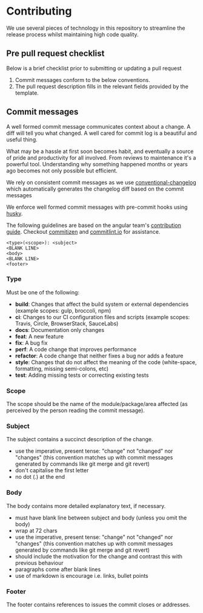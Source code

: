 # Contributing

We use several pieces of technology in this repository to streamline the release process whilst maintaining high code
quality.

## Pre pull request checklist

Below is a brief checklist prior to submitting or updating a pull request

1. Commit messages conform to the below conventions.
2. The pull request description fills in the relevant fields provided by the template.

## Commit messages

A well formed commit message communicates context about a change. A diff will tell you what changed. A well cared for
commit log is a beautiful and useful thing.

What may be a hassle at first soon becomes habit, and eventually a source of pride and productivity for all
involved. From reviews to maintenance it's a powerful tool. Understanding why something happened months or years ago
becomes not only possible but efficient.

We rely on consistent commit messages as we use
[conventional-changelog](https://github.com/conventional-changelog/conventional-changelog) which automatically generates
the changelog diff based on the commit messages

We enforce well formed commit messages with pre-commit hooks using [husky](https://github.com/typicode/husky).

The following guidelines are based on the angular
team's [contribution guide](https://github.com/angular/angular/blob/22b96b9/CONTRIBUTING.md#-commit-message-guidelines).
Checkout [commitizen](https://www.npmjs.com/package/commitizen) and [commitlint.io](https://commitlint.io/) for
assistance.

```
<type>(<scope>): <subject>
<BLANK LINE>
<body>
<BLANK LINE>
<footer>
```

### Type

Must be one of the following:

- **build**: Changes that affect the build system or external dependencies (example scopes: gulp, broccoli, npm)
- **ci**: Changes to our CI configuration files and scripts (example scopes: Travis, Circle, BrowserStack, SauceLabs)
- **docs**: Documentation only changes
- **feat**: A new feature
- **fix**: A bug fix
- **perf**: A code change that improves performance
- **refactor**: A code change that neither fixes a bug nor adds a feature
- **style**: Changes that do not affect the meaning of the code (white-space, formatting, missing semi-colons, etc)
- **test**: Adding missing tests or correcting existing tests

### Scope

The scope should be the name of the module/package/area affected (as perceived by the person reading the commit
message).

### Subject

The subject contains a succinct description of the change.

- use the imperative, present tense: "change" not "changed" nor "changes" (this convention matches up with commit
  messages generated by commands like git merge and git revert)
- don't capitalise the first letter
- no dot (.) at the end

### Body

The body contains more detailed explanatory text, if necessary.

- must have blank line between subject and body (unless you omit the body)
- wrap at 72 chars
- use the imperative, present tense: "change" not "changed" nor "changes" (this convention matches up with commit
  messages generated by commands like git merge and git revert)
- should include the motivation for the change and contrast this with previous behaviour
- paragraphs come after blank lines
- use of markdown is encourage i.e. links, bullet points

### Footer

The footer contains references to issues the commit closes or addresses.